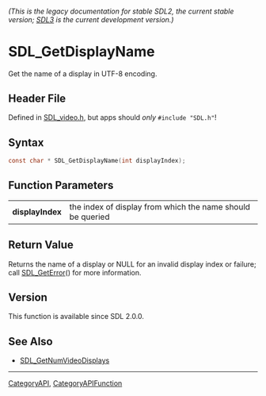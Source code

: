 ###### (This is the legacy documentation for stable SDL2, the current stable version; [SDL3](https://wiki.libsdl.org/SDL3/) is the current development version.)
# SDL_GetDisplayName

Get the name of a display in UTF-8 encoding.

## Header File

Defined in [SDL_video.h](https://github.com/libsdl-org/SDL/blob/SDL2/include/SDL_video.h), but apps should _only_ `#include "SDL.h"`!

## Syntax

```c
const char * SDL_GetDisplayName(int displayIndex);

```

## Function Parameters

|                      |                                                            |
| -------------------- | ---------------------------------------------------------- |
| **displayIndex**     | the index of display from which the name should be queried |

## Return Value

Returns the name of a display or NULL for an invalid display index or
failure; call [SDL_GetError](SDL_GetError)() for more information.

## Version

This function is available since SDL 2.0.0.

## See Also

* [SDL_GetNumVideoDisplays](SDL_GetNumVideoDisplays)

----
[CategoryAPI](CategoryAPI), [CategoryAPIFunction](CategoryAPIFunction)

